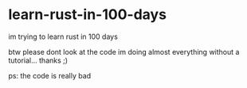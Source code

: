 # learn-rust-in-100-days
 im trying to learn rust in 100 days

btw please dont look at the code im doing almost everything without a tutorial... thanks ;)


ps: the code is really bad
